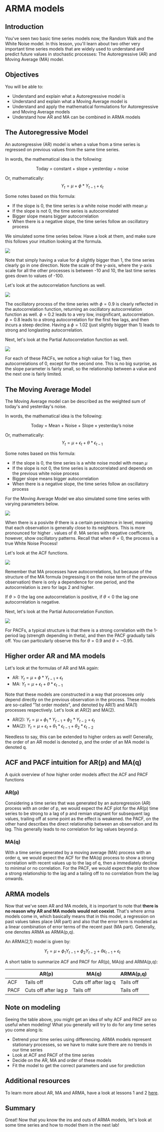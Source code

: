 
# ARMA models

## Introduction

You've seen two basic time series models now, the Random Walk and the White Noise model. In this lesson, you'll learn about two other very important time series models that are widely used to understand and predict future values in stochastic processes: The Autoregressive (AR) and Moving Average (MA) model.

## Objectives

You will be able to:
- Understand and explain what a Autoregressive model is
- Understand and explain what a Moving Average model is
- Understand and apply the mathematical formulations for Autoregressive and Moving Average models
- Understand how AR and MA can be combined in ARMA models

## The Autoregressive Model

An autoregressive (AR) model is when a value from a time series is regressed on previous values from the same time series.

In words, the mathematical idea is the following:

$$ \text{Today = constant + slope} \times \text{yesterday + noise} $$

Or, mathematically:
$$Y_t = \mu + \phi * Y_{t-1}+\epsilon_t$$

Some notes based on this formula:
- If the slope is 0, the time series is a white noise model with mean $\mu$
- If the slope is not 0, the time series is autocorrelated
- Bigger slope means bigger autocorrelation
- When there is a negative slope, the time series follow an oscillatory process

We simulated some time series below. Have a look at them, and make sure this follows your intuition looking at the formula.

![](AR_model.png)

Note that simply having a value for $\phi$ slightly bigger than 1, the time series clearly go in one direction. Note the scale of the y-axis, where the y-axis scale for all the other processes is between -10 and 10, the last time series goes down to values of -100.

Let's look at the autocorrelation functions as well.

![](AR_ACF.png)

The oscillatory process of the time series with $\phi=0.9$ is clearly reflected in the autocorrelation function, returning an oscillatory autocorrelation function as well. $\phi=0.2$ leads to a very low, insignificant,  autocorrelation. $\phi=0.8$ leads to a strong autocorrelation for the first few lags, and then incurs a steep decline. Having a $\phi=1.02$ (just slightly bigger than 1) leads to strong and longlasting autocorrelation.


Next, let's look at the Partial Autocorrelation function as well.

![](AR_PACF.png)

For each of these PACFs, we notice a high value for 1 lag, then autocorrelations of 0, except for the second one. This is no big surprise, as the slope parameter is fairly small, so the relationship between a value and the next one is fairly limited.

## The  Moving Average Model

The Moving Average model can be described as the weighted sum of today's and yesterday's noise.

In words, the mathematical idea is the following:

$$ \text{Today = Mean + Noise + Slope} \times \text{yesterday's noise} $$

Or, mathematically:
$$Y_t = \mu +\epsilon_t + \theta * \epsilon_{t-1}$$

Some notes based on this formula:
- If the slope is 0, the time series is a white noise model with mean $\mu$
- If the slope is not 0, the time series is autocorrelated and depends on the previous white noise process
- Bigger slope means bigger autocorrelation
- When there is a negative slope, the time series follow an oscillatory process

For the Moving Average Model we also simulated some time series with varying parameters below.

![](MA_model.png)

When there is a posivite $\theta$ there is a certain persistence in level, meaning that each observation is generally close to its neighbors. This is more pronounced for higher . values of $\theta$. MA series with negative coefficients, however, show oscillatory patterns. Recall that when $\theta=0$, the process is a true White Noise Process! 

Let's look at the ACF functions.

![](MA_ACF.png)

Remember that MA processes have autocorrelations, but because of the structure of the MA formula (regressing it on the noise term of the previous observation) there is only a dependence for one period, and the autocorrelation is zero for lags 2 and higher.

If $\theta >0$ the lag one autocorrelation is positive, if $\theta <0$ the lag one autocorrelation is negative.

Next, let's look at the Partial Autocorrelation Function.

![](MA_PACF.png)

For PACFs, a typical structure is that  there is a strong correlation with the 1-period lag (strength depending in theta), and then the PACF gradually tails off. You can particularly observe this for $\theta=0.9$ and $\theta=-0.95$.

## Higher order AR and MA models

Let's look at the formulas of AR and MA again:

- AR: $Y_t = \mu + \phi * Y_{t-1}+\epsilon_t$
- MA: $Y_t = \mu +\epsilon_t + \theta * \epsilon_{t-1}$

Note that these models are constructed in a way that processes only depend directly on the previous observation in the process. These models are so-called "1st order models", and denoted by AR(1) and MA(1) processes respectively. Let's look at AR(2) and MA(2).

- AR(2): $Y_t = \mu + \phi_1 * Y_{t-1}+\phi_2 * Y_{t-2}+\epsilon_t$
- MA(2): $Y_t = \mu +\epsilon_t + \theta_1 * \epsilon_{t-1}+ \theta_2 * \epsilon_{t-2}$


Needless to say, this can be extended to higher orders as well! Generally, the order of an AR model is denoted p, and the order of an MA model is denoted q.

## ACF and PACF intuition for AR(p) and MA(q)

A quick overview of how higher order models affect the ACF and PACF functions

### AR(p)

Considering a time series that was generated by an autoregression (AR) process with an order of p, we would expect the ACF plot for the AR(p) time series to be strong to a lag of p and remian stagnant for subsequent lag values, trailing off at some point as the effect is weakened. the PACF, on the other hand describes the direct relationship between an observation and its lag. This generally leads to no correlation for lag values beyond p.

### MA(q)

With a time series generated by a moving average (MA) process with an order q, we would expect the ACF for the MA(q) process to show a strong correlation with recent values up to the lag of q, then a immediately decline to minimal or no correlation. For the PACF, we would expect the plot to show a strong relationship to the lag and a tailing off to  no correlation from the lag onwards.

## ARMA models

Now that we've seen AR and MA models, it is important to note that **there is no reason why AR and MA models would not coexist**. That's where arma models come in, which basically means that in this model, a regression on past values takes place (AR part) and also that the error term is modeled as a linear combination of error terms of the recent past (MA part).
Generally, one denotes ARMA as ARMA(p,q).

An ARMA(2,1) model is given by:


 $$Y_t = \mu + \phi_1 Y_{t-1}+\phi_2 Y_{t-2}+ \theta \epsilon_{t-1}+\epsilon_t$$


A short table to summarize ACF and PACF for AR(p), MA(q) and ARMA(p,q):

| | AR(p)   |   MA(q)  | ARMA(p,q)|
|------|------|------|------|
|   ACF | Tails off   |  Cuts off after lag q |  Tails off   |
|   PACF | Cuts off after lag p  |   Tails off  |  Tails off  |

## Note on modeling

Seeing the table above, you might get an idea of why ACF and PACF are so useful when modeling! What you generally will try to do for any time series you come along is:

- Detrend your time series using differencing. ARMA models represent stationary processes, so we have to make sure there are no trends in our time series
- Look at ACF and PACF of the time series
- Decide on the AR, MA and order of these models
- Fit the model to get the correct parameters and use for prediction

## Additional resources

To learn more about AR, MA and ARMA, have a look at lessons 1 and 2 [here](https://onlinecourses.science.psu.edu/stat510/node/41/).

## Summary

Great! Now that you know the ins and outs of ARMA models, let's look at some time series and how to model them in the next lab!
